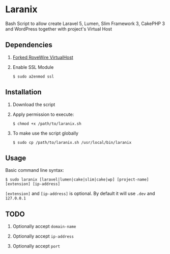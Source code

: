 Laranix
===========

Bash Script to allow create Laravel 5, Lumen, Slim Framework 3, CakePHP 3 and WordPress together with project's Virtual Host

## Dependencies ##

1. [Forked RoveWire VirtualHost](https://github.com/cleanique-coders/virtualhost)

2. Enable SSL Module
	```
	$ sudo a2enmod ssl
	```

## Installation ##

1. Download the script


2. Apply permission to execute:

    ```
    $ chmod +x /path/to/laranix.sh
    ```

3. To make use the script globally

    ```
    $ sudo cp /path/to/laranix.sh /usr/local/bin/laranix
    ```

## Usage ##

Basic command line syntax:

    $ sudo laranix [laravel|lumen|cake|slim|cake|wp] [project-name] [extension] [ip-address]

`[extension]` and `[ip-address]` is optional. By default it will use `.dev` and `127.0.0.1`

## TODO ##

1. Optionally accept `domain-name`

2. Optionally accept `ip-address`

3. Optionally accept `port`

